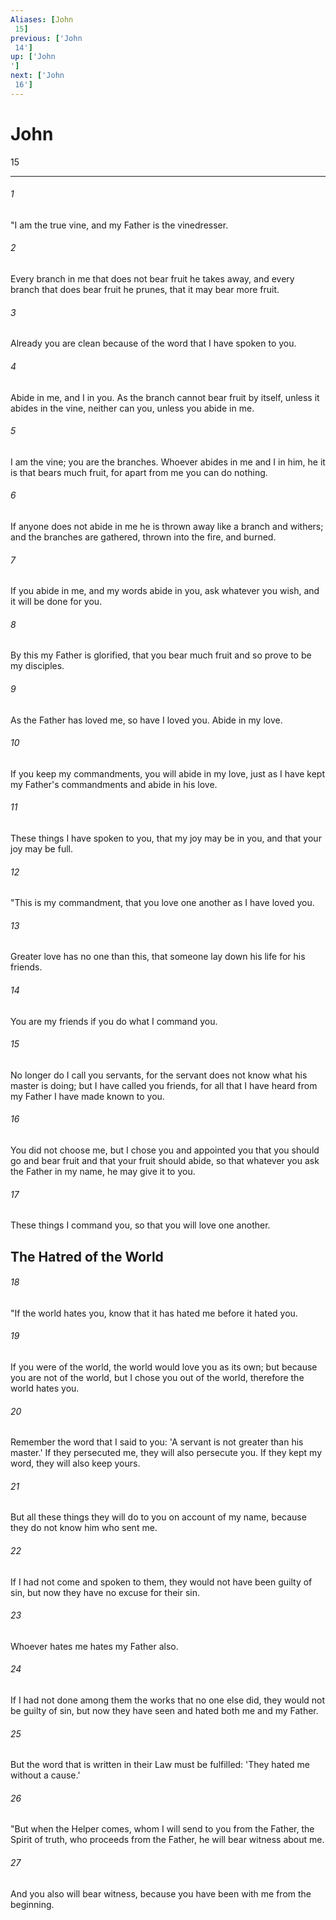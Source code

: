 ```yaml
---
Aliases: [John 15]
previous: ['John 14']
up: ['John']
next: ['John 16']
---
```

# John 15

***
 

###### 1 
"I am the true vine, and my Father is the vinedresser.  

###### 2 
Every branch in me that does not bear fruit he takes away, and every branch that does bear fruit he prunes, that it may bear more fruit.  

###### 3 
Already you are clean because of the word that I have spoken to you.  

###### 4 
Abide in me, and I in you. As the branch cannot bear fruit by itself, unless it abides in the vine, neither can you, unless you abide in me.  

###### 5 
I am the vine; you are the branches. Whoever abides in me and I in him, he it is that bears much fruit, for apart from me you can do nothing.  

###### 6 
If anyone does not abide in me he is thrown away like a branch and withers; and the branches are gathered, thrown into the fire, and burned.  

###### 7 
If you abide in me, and my words abide in you, ask whatever you wish, and it will be done for you.  

###### 8 
By this my Father is glorified, that you bear much fruit and so prove to be my disciples.  

###### 9 
As the Father has loved me, so have I loved you. Abide in my love.  

###### 10 
If you keep my commandments, you will abide in my love, just as I have kept my Father's commandments and abide in his love.  

###### 11 
These things I have spoken to you, that my joy may be in you, and that your joy may be full.  

###### 12 
"This is my commandment, that you love one another as I have loved you.  

###### 13 
Greater love has no one than this, that someone lay down his life for his friends.  

###### 14 
You are my friends if you do what I command you.  

###### 15 
No longer do I call you servants, for the servant does not know what his master is doing; but I have called you friends, for all that I have heard from my Father I have made known to you.  

###### 16 
You did not choose me, but I chose you and appointed you that you should go and bear fruit and that your fruit should abide, so that whatever you ask the Father in my name, he may give it to you.  

###### 17 
These things I command you, so that you will love one another.  ## The Hatred of the World  

###### 18 
"If the world hates you, know that it has hated me before it hated you.  

###### 19 
If you were of the world, the world would love you as its own; but because you are not of the world, but I chose you out of the world, therefore the world hates you.  

###### 20 
Remember the word that I said to you: 'A servant is not greater than his master.' If they persecuted me, they will also persecute you. If they kept my word, they will also keep yours.  

###### 21 
But all these things they will do to you on account of my name, because they do not know him who sent me.  

###### 22 
If I had not come and spoken to them, they would not have been guilty of sin, but now they have no excuse for their sin.  

###### 23 
Whoever hates me hates my Father also.  

###### 24 
If I had not done among them the works that no one else did, they would not be guilty of sin, but now they have seen and hated both me and my Father.  

###### 25 
But the word that is written in their Law must be fulfilled: 'They hated me without a cause.'  

###### 26 
"But when the Helper comes, whom I will send to you from the Father, the Spirit of truth, who proceeds from the Father, he will bear witness about me.  

###### 27 
And you also will bear witness, because you have been with me from the beginning.
